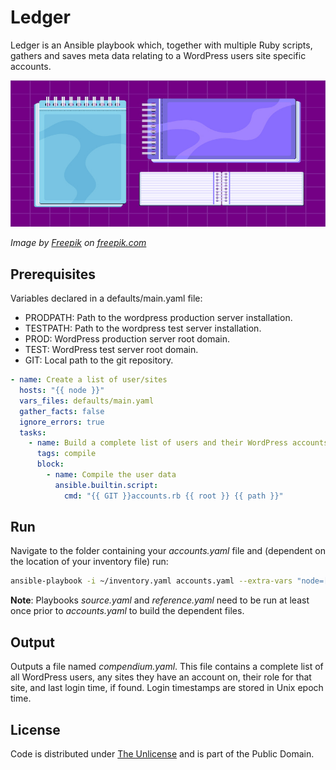 # Ledger

Ledger is an Ansible playbook which, together with multiple Ruby scripts, gathers and saves meta data relating to a WordPress users site specific accounts.

![Ledger](ledger.webp)

*Image by [Freepik](https://www.freepik.com/author/freepik) on [freepik.com](https://www.freepik.com)*

## Prerequisites

Variables declared in a defaults/main.yaml file:

- PRODPATH: Path to the wordpress production server installation.
- TESTPATH: Path to the wordpress test server installation.
- PROD: WordPress production server root domain.
- TEST: WordPress test server root domain.
- GIT: Local path to the git repository.

``` yaml
- name: Create a list of user/sites
  hosts: "{{ node }}"
  vars_files: defaults/main.yaml
  gather_facts: false
  ignore_errors: true
  tasks:
    - name: Build a complete list of users and their WordPress accounts
      tags: compile
      block:
        - name: Compile the user data
          ansible.builtin.script:
            cmd: "{{ GIT }}accounts.rb {{ root }} {{ path }}"
```

## Run

Navigate to the folder containing your *accounts.yaml* file and (dependent on the location of your inventory file) run:

``` zsh
ansible-playbook -i ~/inventory.yaml accounts.yaml --extra-vars "node=[server_name] path={{ PRODPATH }} root={{ PROD }}"
```

**Note**: Playbooks *source.yaml* and *reference.yaml* need to be run at least once prior to *accounts.yaml* to build the dependent files.

## Output

Outputs a file named *compendium.yaml*. This file contains a complete list of all WordPress users, any sites they have an account on, their role for that site, and last login time, if found. Login timestamps are stored in Unix epoch time.

## License

Code is distributed under [The Unlicense](https://github.com/farghul/ledger/blob/main/LICENSE.md) and is part of the Public Domain.
